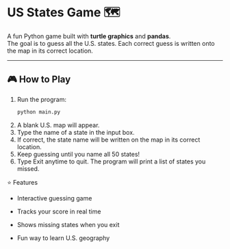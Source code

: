 # US States Game 🗺️

A fun Python game built with **turtle graphics** and **pandas**.  
The goal is to guess all the U.S. states. Each correct guess is written onto the map in its correct location.

---

## 🎮 How to Play
1. Run the program:
   ```bash
   python main.py
2. A blank U.S. map will appear.
3. Type the name of a state in the input box.
4. If correct, the state name will be written on the map in its correct location.
5. Keep guessing until you name all 50 states!
6. Type Exit anytime to quit. The program will print a list of states you missed.

⭐ Features

- Interactive guessing game

- Tracks your score in real time

- Shows missing states when you exit

- Fun way to learn U.S. geography

